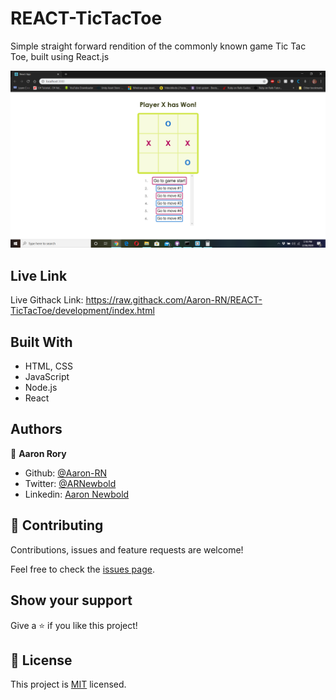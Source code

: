 # REACT-TicTacToe
Simple straight forward rendition of the commonly known game Tic Tac Toe, built using React.js

![screenshot](./screenshot.png)

## Live Link
Live Githack Link: https://raw.githack.com/Aaron-RN/REACT-TicTacToe/development/index.html

## Built With

- HTML, CSS
- JavaScript
- Node.js
- React

## Authors

👤 **Aaron Rory**

- Github: [@Aaron-RN](https://github.com/Aaron-RN)
- Twitter: [@ARNewbold](https://twitter.com/ARNewbold)
- Linkedin: [Aaron Newbold](https://www.linkedin.com/in/aaron-newbold-1b9233187/)

## 🤝 Contributing

Contributions, issues and feature requests are welcome!

Feel free to check the [issues page](issues/).

## Show your support

Give a ⭐️ if you like this project!

## 📝 License

This project is [MIT](lic.url) licensed.
